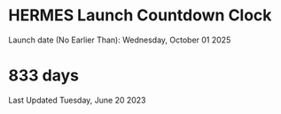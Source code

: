 # HERMES Launch Countdown Clock

Launch date (No Earlier Than): Wednesday, October 01 2025
# 833 days

Last Updated Tuesday, June 20 2023